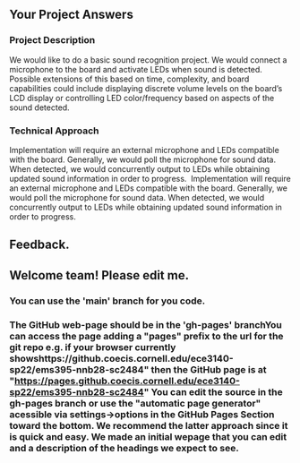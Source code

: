 ## Your Project Answers

### Project Description

We would like to do a basic sound recognition project. We would connect a microphone to the board and activate LEDs when sound is detected. Possible extensions of this based on time, complexity, and board capabilities could include displaying discrete volume levels on the board’s LCD display or controlling LED color/frequency based on aspects of the sound detected. 
### Technical Approach

Implementation will require an external microphone and LEDs compatible with the board. Generally, we would poll the microphone for sound data. When detected, we would concurrently output to LEDs while obtaining updated sound information in order to progress. 
Implementation will require an external microphone and LEDs compatible with the board. Generally, we would poll the microphone for sound data. When detected, we would concurrently output to LEDs while obtaining updated sound information in order to progress. 

## Feedback.

## Welcome team! Please edit me.
### You can use the 'main' branch for you code.
### The GitHub web-page should be in the 'gh-pages' branchYou can access the page adding a "pages" prefix to the url for the git repo e.g. if your browser currently showshttps://github.coecis.cornell.edu/ece3140-sp22/ems395-nnb28-sc2484" then the GitHub page is at "https://pages.github.coecis.cornell.edu/ece3140-sp22/ems395-nnb28-sc2484" You can edit the source in the gh-pages branch or use the "automatic page generator" acessible via settings->options in the GitHub Pages Section toward the bottom. We recommend the latter approach since it is quick and easy. We made an initial wepage that you can edit and a description of the headings we expect to see.